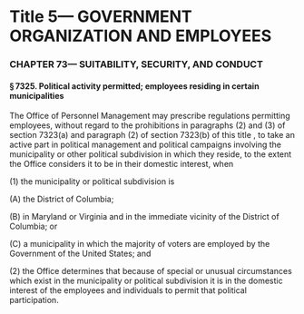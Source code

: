 
# Title 5— GOVERNMENT ORGANIZATION AND EMPLOYEES
### CHAPTER 73— SUITABILITY, SECURITY, AND CONDUCT
#### § 7325. Political activity permitted; employees residing in certain municipalities

The Office of Personnel Management may prescribe regulations permitting employees, without regard to the prohibitions in paragraphs (2) and (3) of section 7323(a) and paragraph (2) of section 7323(b) of this title , to take an active part in political management and political campaigns involving the municipality or other political subdivision in which they reside, to the extent the Office considers it to be in their domestic interest, when

(1) the municipality or political subdivision is

(A) the District of Columbia;

(B) in Maryland or Virginia and in the immediate vicinity of the District of Columbia; or

(C) a municipality in which the majority of voters are employed by the Government of the United States; and

(2) the Office determines that because of special or unusual circumstances which exist in the municipality or political subdivision it is in the domestic interest of the employees and individuals to permit that political participation.
